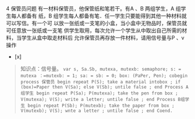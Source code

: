 4
保管员问题
有一材料保管员，他保管纸和笔若干。有A 、B 两组学生，A 组学生每人都备有 纸，B 组学生每人都备有笔．任一学生只要能得到其他一种材料就可以写信。有一个可
以放一张纸或一支笔的小盒，当小盒中无物品时，保管员就可任意放一张纸或一支笔 供学生取用，每次允许一个学生从中取出自己所需的材料，当学生从盒中取走材料后
允许保管员再存放一件材料，请用信号量与P 、v 操作
- [x]  

> 知识点：信号量。
>     ```
>     var
>     s, Sa.Sb, mutexa, mutexb: semaphore;
>     s: = mutexa ：=mutexb: = 1;
>     sa: = sb: = 0;
>     box: (PaPer, Pen);
>     cobegin
>     	process 保管员
>     		begin
>     			repeat
>     			P(S);
>     			take a material intobox ;
>     			if (box)=Paper then V(Sa);
>     			else V(Sb);
>     			untile false ;
>     		end
>     Process A组学生
>     	begin
>     		repeat
>     		P(Sa);
>     		P(mutexa);
>     		take the pen from box ;
>     		V(mutexa);
>     		V(S);
>     		write a letter;
>     		untile false ;
>     	end
>     Process B组学生
>     	begin
>     		repeat
>     		P(Sb);
>     		P(mutexb);
>     		take the paper from box ;
>     		V(mutexb);
>     		V(S);
>     		wnte a letter ;
>     		untile false ;
>     	end
>     Coend.
>     ```
>     
